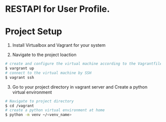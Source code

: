 # RESTAPI for User Profile.

# Project Setup
1. Install Virtualbox and Vagrant for your system

2. Navigate to the project loaction
```bash
# create and configure the virtual machine according to the Vagrantfile 
$ vargrant up
# connect to the virtual machine by SSH
$ vagrant ssh
```
3. Go to your project directory in vagrant server and Create a python virtual environment

```bash
# Navigate to project directory 
$ cd /vagrant
# create a python virtual environment at home
$ python -m venv ~/<venv_name>
```
